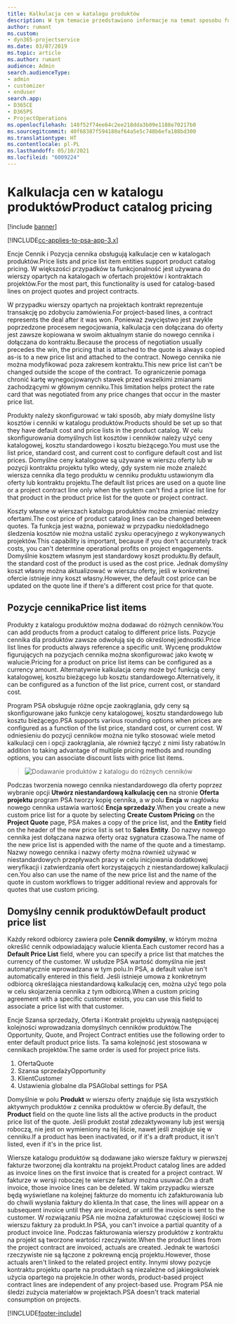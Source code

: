 ```yaml
---
title: Kalkulacja cen w katalogu produktów
description: W tym temacie przedstawiono informacje na temat sposobu funkcjonowania aparatu kalkulacji cen w katalogu produktów w programie Dynamics 365 Project Service Automation (PSA).
author: rumant
ms.custom:
- dyn365-projectservice
ms.date: 03/07/2019
ms.topic: article
ms.author: rumant
audience: Admin
search.audienceType:
- admin
- customizer
- enduser
search.app:
- D365CE
- D365PS
- ProjectOperations
ms.openlocfilehash: 148f52f74ee64c2ee218dda3b09e1188e70217b0
ms.sourcegitcommit: 40f68387f594180af64a5e5c748b6efa188bd300
ms.translationtype: HT
ms.contentlocale: pl-PL
ms.lasthandoff: 05/10/2021
ms.locfileid: "6009224"
---
```

# <a name="product-catalog-pricing"></a><span data-ttu-id="129cc-103">Kalkulacja cen w katalogu produktów</span><span class="sxs-lookup"><span data-stu-id="129cc-103">Product catalog pricing</span></span> 

[!include [banner](../includes/psa-now-project-operations.md)]

[!INCLUDE[cc-applies-to-psa-app-3.x](../includes/cc-applies-to-psa-app-3x.md)]


<span data-ttu-id="129cc-104">Encje Cennik i Pozycja cennika obsługują kalkulacje cen w katalogach produktów.</span><span class="sxs-lookup"><span data-stu-id="129cc-104">Price lists and price list item entities support product catalog pricing.</span></span> <span data-ttu-id="129cc-105">W większości przypadków ta funkcjonalność jest używana do wierszy opartych na katalogach w ofertach projektów i kontraktach projektów.</span><span class="sxs-lookup"><span data-stu-id="129cc-105">For the most part, this functionality is used for catalog-based lines on project quotes and project contracts.</span></span>

<span data-ttu-id="129cc-106">W przypadku wierszy opartych na projektach kontrakt reprezentuje transakcję po zdobyciu zamówienia.</span><span class="sxs-lookup"><span data-stu-id="129cc-106">For project-based lines, a contract represents the deal after it was won.</span></span> <span data-ttu-id="129cc-107">Ponieważ zwycięstwo jest zwykle poprzedzone procesem negocjowania, kalkulacja cen dołączana do oferty jest zawsze kopiowana w swoim aktualnym stanie do nowego cennika i dołączana do kontraktu.</span><span class="sxs-lookup"><span data-stu-id="129cc-107">Because the process of negotiation usually precedes the win, the pricing that is attached to the quote is always copied as-is to a new price list and attached to the contract.</span></span> <span data-ttu-id="129cc-108">Nowego cennika nie można modyfikować poza zakresem kontraktu.</span><span class="sxs-lookup"><span data-stu-id="129cc-108">This new price list can't be changed outside the scope of the contract.</span></span> <span data-ttu-id="129cc-109">To ograniczenie pomaga chronić kartę wynegocjowanych stawek przed wszelkimi zmianami zachodzącymi w głównym cenniku.</span><span class="sxs-lookup"><span data-stu-id="129cc-109">This limitation helps protect the rate card that was negotiated from any price changes that occur in the master price list.</span></span>

<span data-ttu-id="129cc-110">Produkty należy skonfigurować w taki sposób, aby miały domyślne listy kosztów i cenniki w katalogu produktów.</span><span class="sxs-lookup"><span data-stu-id="129cc-110">Products should be set up so that they have default cost and price lists in the product catalog.</span></span> <span data-ttu-id="129cc-111">W celu skonfigurowania domyślnych list kosztów i cenników należy użyć ceny katalogowej, kosztu standardowego i kosztu bieżącego.</span><span class="sxs-lookup"><span data-stu-id="129cc-111">You must use the list price, standard cost, and current cost to configure default cost and list prices.</span></span> <span data-ttu-id="129cc-112">Domyślne ceny katalogowe są używane w wierszu oferty lub w pozycji kontraktu projektu tylko wtedy, gdy system nie może znaleźć wiersza cennika dla tego produktu w cenniku produktu ustawionym dla oferty lub kontraktu projektu.</span><span class="sxs-lookup"><span data-stu-id="129cc-112">The default list prices are used on a quote line or a project contract line only when the system can't find a price list line for that product in the product price list for the quote or project contract.</span></span>

<span data-ttu-id="129cc-113">Koszty własne w wierszach katalogu produktów można zmieniać miedzy ofertami.</span><span class="sxs-lookup"><span data-stu-id="129cc-113">The cost price of product catalog lines can be changed between quotes.</span></span> <span data-ttu-id="129cc-114">Ta funkcja jest ważna, ponieważ w przypadku niedokładnego śledzenia kosztów nie można ustalić zysku operacyjnego z wykonywanych projektów.</span><span class="sxs-lookup"><span data-stu-id="129cc-114">This capability is important, because if you don't accurately track costs, you can't determine operational profits on project engagements.</span></span> <span data-ttu-id="129cc-115">Domyślnie kosztem własnym jest standardowy koszt produktu.</span><span class="sxs-lookup"><span data-stu-id="129cc-115">By default, the standard cost of the product is used as the cost price.</span></span> <span data-ttu-id="129cc-116">Jednak domyślny koszt własny można aktualizować w wierszu oferty, jeśli w konkretnej ofercie istnieje inny koszt własny.</span><span class="sxs-lookup"><span data-stu-id="129cc-116">However, the default cost price can be updated on the quote line if there's a different cost price for that quote.</span></span>

## <a name="price-list-items"></a><span data-ttu-id="129cc-117">Pozycje cennika</span><span class="sxs-lookup"><span data-stu-id="129cc-117">Price list items</span></span>

<span data-ttu-id="129cc-118">Produkty z katalogu produktów można dodawać do różnych cenników.</span><span class="sxs-lookup"><span data-stu-id="129cc-118">You can add products from a product catalog to different price lists.</span></span> <span data-ttu-id="129cc-119">Pozycje cennika dla produktów zawsze odwołują się do określonej jednostki.</span><span class="sxs-lookup"><span data-stu-id="129cc-119">Price list lines for products always reference a specific unit.</span></span> <span data-ttu-id="129cc-120">Wycenę produktów figurujących na pozycjach cennika można skonfigurować jako kwotę w walucie.</span><span class="sxs-lookup"><span data-stu-id="129cc-120">Pricing for a product on price list items can be configured as a currency amount.</span></span> <span data-ttu-id="129cc-121">Alternatywnie kalkulacja ceny może być funkcją ceny katalogowej, kosztu bieżącego lub kosztu standardowego.</span><span class="sxs-lookup"><span data-stu-id="129cc-121">Alternatively, it can be configured as a function of the list price, current cost, or standard cost.</span></span>

<span data-ttu-id="129cc-122">Program PSA obsługuje różne opcje zaokrąglania, gdy ceny są skonfigurowane jako funkcje ceny katalogowej, kosztu standardowego lub kosztu bieżącego.</span><span class="sxs-lookup"><span data-stu-id="129cc-122">PSA supports various rounding options when prices are configured as a function of the list price, standard cost, or current cost.</span></span> <span data-ttu-id="129cc-123">W odniesieniu do pozycji cenników można nie tylko stosować wiele metod kalkulacji cen i opcji zaokrąglania, ale również łączyć z nimi listy rabatów.</span><span class="sxs-lookup"><span data-stu-id="129cc-123">In addition to taking advantage of multiple pricing methods and rounding options, you can associate discount lists with price list items.</span></span> 

> ![Dodawanie produktów z katalogu do różnych cenników](media/basic-guide-16.png)

<span data-ttu-id="129cc-125">Podczas tworzenia nowego cennika niestandardowego dla oferty poprzez wybranie opcji **Utwórz niestandardową kalkulację cen** na stronie **Oferta projektu** program PSA tworzy kopię cennika, a w polu **Encja** w nagłówku nowego cennika ustawia wartość **Encja sprzedaży**.</span><span class="sxs-lookup"><span data-stu-id="129cc-125">When you create a new custom price list for a quote by selecting **Create Custom Pricing** on the **Project Quote** page, PSA makes a copy of the price list, and the **Entity** field on the header of the new price list is set to **Sales Entity**.</span></span> <span data-ttu-id="129cc-126">Do nazwy nowego cennika jest dołączana nazwa oferty oraz sygnatura czasowa.</span><span class="sxs-lookup"><span data-stu-id="129cc-126">The name of the new price list is appended with the name of the quote and a timestamp.</span></span> <span data-ttu-id="129cc-127">Nazwy nowego cennika i nazwy oferty można również używać w niestandardowych przepływach pracy w celu inicjowania dodatkowej weryfikacji i zatwierdzania ofert korzystających z niestandardowej kalkulacji cen.</span><span class="sxs-lookup"><span data-stu-id="129cc-127">You also can use the name of the new price list and the name of the quote in custom workflows to trigger additional review and approvals for quotes that use custom pricing.</span></span>

 
## <a name="default-product-price-list"></a><span data-ttu-id="129cc-128">Domyślny cennik produktów</span><span class="sxs-lookup"><span data-stu-id="129cc-128">Default product price list</span></span>
<span data-ttu-id="129cc-129">Każdy rekord odbiorcy zawiera pole **Cennik domyślny**, w którym można określić cennik odpowiadający walucie klienta.</span><span class="sxs-lookup"><span data-stu-id="129cc-129">Each customer record has a **Default Price List** field, where you can specify a price list that matches the currency of the customer.</span></span> <span data-ttu-id="129cc-130">W usłudze PSA wartość domyślna nie jest automatycznie wprowadzana w tym polu.</span><span class="sxs-lookup"><span data-stu-id="129cc-130">In PSA, a default value isn't automatically entered in this field.</span></span> <span data-ttu-id="129cc-131">Jeśli istnieje umowa z konkretnym odbiorcą określająca niestandardową kalkulację cen, można użyć tego pola w celu skojarzenia cennika z tym odbiorcą.</span><span class="sxs-lookup"><span data-stu-id="129cc-131">When a custom pricing agreement with a specific customer exists, you can use this field to associate a price list with that customer.</span></span>

<span data-ttu-id="129cc-132">Encje Szansa sprzedaży, Oferta i Kontrakt projektu używają następującej kolejności wprowadzania domyślnych cenników produktów.</span><span class="sxs-lookup"><span data-stu-id="129cc-132">The Opportunity, Quote, and Project Contract entities use the following order to enter default product price lists.</span></span> <span data-ttu-id="129cc-133">Ta sama kolejność jest stosowana w cennikach projektów.</span><span class="sxs-lookup"><span data-stu-id="129cc-133">The same order is used for project price lists.</span></span>

1.  <span data-ttu-id="129cc-134">Oferta</span><span class="sxs-lookup"><span data-stu-id="129cc-134">Quote</span></span>
2.  <span data-ttu-id="129cc-135">Szansa sprzedaży</span><span class="sxs-lookup"><span data-stu-id="129cc-135">Opportunity</span></span>
3.  <span data-ttu-id="129cc-136">Klient</span><span class="sxs-lookup"><span data-stu-id="129cc-136">Customer</span></span>
4.  <span data-ttu-id="129cc-137">Ustawienia globalne dla PSA</span><span class="sxs-lookup"><span data-stu-id="129cc-137">Global settings for PSA</span></span>

<span data-ttu-id="129cc-138">Domyślnie w polu **Produkt** w wierszu oferty znajduje się lista wszystkich aktywnych produktów z cennika produktów w ofercie.</span><span class="sxs-lookup"><span data-stu-id="129cc-138">By default, the **Product** field on the quote line lists all the active products in the product price list of the quote.</span></span> <span data-ttu-id="129cc-139">Jeśli produkt został zdezaktywowany lub jest wersją roboczą, nie jest on wymieniony na tej liście, nawet jeśli znajduje się w cenniku.</span><span class="sxs-lookup"><span data-stu-id="129cc-139">If a product has been inactivated, or if it's a draft product, it isn't listed, even if it's in the price list.</span></span> 

<span data-ttu-id="129cc-140">Wiersze katalogu produktów są dodawane jako wiersze faktury w pierwszej fakturze tworzonej dla kontraktu na projekt.</span><span class="sxs-lookup"><span data-stu-id="129cc-140">Product catalog lines are added as invoice lines on the first invoice that is created for a project contract.</span></span> <span data-ttu-id="129cc-141">W fakturze w wersji roboczej te wiersze faktury można usuwać.</span><span class="sxs-lookup"><span data-stu-id="129cc-141">On a draft invoice, those invoice lines can be deleted.</span></span> <span data-ttu-id="129cc-142">W takim przypadku wiersze będą wyświetlane na kolejnej fakturze do momentu ich zafakturowania lub do chwili wysłania faktury do klienta.</span><span class="sxs-lookup"><span data-stu-id="129cc-142">In that case, the lines will appear on a subsequent invoice until they are invoiced, or until the invoice is sent to the customer.</span></span> <span data-ttu-id="129cc-143">W rozwiązaniu PSA nie można zafakturować częściowej ilości w wierszu faktury za produkt.</span><span class="sxs-lookup"><span data-stu-id="129cc-143">In PSA, you can't invoice a partial quantity of a product invoice line.</span></span> <span data-ttu-id="129cc-144">Podczas fakturowania wierszy produktów z kontraktu na projekt są tworzone wartości rzeczywiste.</span><span class="sxs-lookup"><span data-stu-id="129cc-144">When the product lines from the project contract are invoiced, actuals are created.</span></span> <span data-ttu-id="129cc-145">Jednak te wartości rzeczywiste nie są łączone z pokrewną encją projektu.</span><span class="sxs-lookup"><span data-stu-id="129cc-145">However, those actuals aren't linked to the related project entity.</span></span> <span data-ttu-id="129cc-146">Innymi słowy pozycje kontraktu projektu oparte na produktach są niezależne od jakiegokolwiek użycia opartego na projekcie.</span><span class="sxs-lookup"><span data-stu-id="129cc-146">In other words, product-based project contract lines are independent of any project-based use.</span></span> <span data-ttu-id="129cc-147">Program PSA nie śledzi zużycia materiałów w projektach.</span><span class="sxs-lookup"><span data-stu-id="129cc-147">PSA doesn't track material consumption on projects.</span></span>


[!INCLUDE[footer-include](../includes/footer-banner.md)]